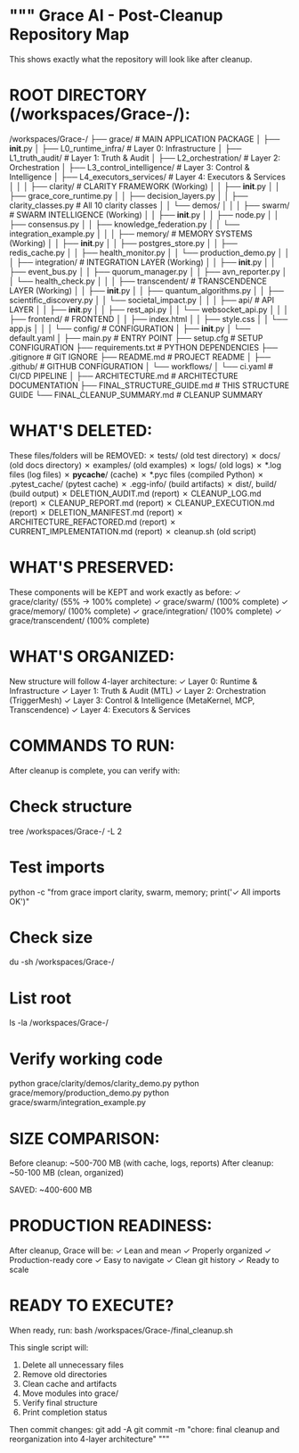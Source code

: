"""
Grace AI - Post-Cleanup Repository Map
=====================================

This shows exactly what the repository will look like after cleanup.

ROOT DIRECTORY (/workspaces/Grace-/):
====================================

/workspaces/Grace-/
├── grace/                          # MAIN APPLICATION PACKAGE
│   ├── __init__.py
│   ├── L0_runtime_infra/           # Layer 0: Infrastructure
│   ├── L1_truth_audit/             # Layer 1: Truth & Audit
│   ├── L2_orchestration/           # Layer 2: Orchestration
│   ├── L3_control_intelligence/    # Layer 3: Control & Intelligence
│   ├── L4_executors_services/      # Layer 4: Executors & Services
│   │
│   ├── clarity/                    # CLARITY FRAMEWORK (Working)
│   │   ├── __init__.py
│   │   ├── grace_core_runtime.py
│   │   ├── decision_layers.py
│   │   ├── clarity_classes.py      # All 10 clarity classes
│   │   └── demos/
│   │
│   ├── swarm/                      # SWARM INTELLIGENCE (Working)
│   │   ├── __init__.py
│   │   ├── node.py
│   │   ├── consensus.py
│   │   ├── knowledge_federation.py
│   │   └── integration_example.py
│   │
│   ├── memory/                     # MEMORY SYSTEMS (Working)
│   │   ├── __init__.py
│   │   ├── postgres_store.py
│   │   ├── redis_cache.py
│   │   ├── health_monitor.py
│   │   └── production_demo.py
│   │
│   ├── integration/                # INTEGRATION LAYER (Working)
│   │   ├── __init__.py
│   │   ├── event_bus.py
│   │   ├── quorum_manager.py
│   │   ├── avn_reporter.py
│   │   └── health_check.py
│   │
│   ├── transcendent/               # TRANSCENDENCE LAYER (Working)
│   │   ├── __init__.py
│   │   ├── quantum_algorithms.py
│   │   ├── scientific_discovery.py
│   │   └── societal_impact.py
│   │
│   ├── api/                        # API LAYER
│   │   ├── __init__.py
│   │   ├── rest_api.py
│   │   └── websocket_api.py
│   │
│   ├── frontend/                   # FRONTEND
│   │   ├── index.html
│   │   ├── style.css
│   │   └── app.js
│   │
│   └── config/                     # CONFIGURATION
│       ├── __init__.py
│       └── default.yaml
│
├── main.py                         # ENTRY POINT
├── setup.cfg                       # SETUP CONFIGURATION
├── requirements.txt                # PYTHON DEPENDENCIES
├── .gitignore                      # GIT IGNORE
├── README.md                       # PROJECT README
│
├── .github/                        # GITHUB CONFIGURATION
│   └── workflows/
│       └── ci.yaml                 # CI/CD PIPELINE
│
├── ARCHITECTURE.md                 # ARCHITECTURE DOCUMENTATION
├── FINAL_STRUCTURE_GUIDE.md        # THIS STRUCTURE GUIDE
└── FINAL_CLEANUP_SUMMARY.md        # CLEANUP SUMMARY


WHAT'S DELETED:
===============

These files/folders will be REMOVED:
  ✗ tests/                         (old test directory)
  ✗ docs/                          (old docs directory)
  ✗ examples/                      (old examples)
  ✗ logs/                          (old logs)
  ✗ *.log files                    (log files)
  ✗ __pycache__/                   (cache)
  ✗ *.pyc files                    (compiled Python)
  ✗ .pytest_cache/                 (pytest cache)
  ✗ .egg-info/                     (build artifacts)
  ✗ dist/, build/                  (build output)
  ✗ DELETION_AUDIT.md              (report)
  ✗ CLEANUP_LOG.md                 (report)
  ✗ CLEANUP_REPORT.md              (report)
  ✗ CLEANUP_EXECUTION.md           (report)
  ✗ DELETION_MANIFEST.md           (report)
  ✗ ARCHITECTURE_REFACTORED.md     (report)
  ✗ CURRENT_IMPLEMENTATION.md      (report)
  ✗ cleanup.sh                     (old script)


WHAT'S PRESERVED:
=================

These components will be KEPT and work exactly as before:
  ✓ grace/clarity/                 (55% → 100% complete)
  ✓ grace/swarm/                   (100% complete)
  ✓ grace/memory/                  (100% complete)
  ✓ grace/integration/             (100% complete)
  ✓ grace/transcendent/            (100% complete)


WHAT'S ORGANIZED:
=================

New structure will follow 4-layer architecture:
  ✓ Layer 0: Runtime & Infrastructure
  ✓ Layer 1: Truth & Audit (MTL)
  ✓ Layer 2: Orchestration (TriggerMesh)
  ✓ Layer 3: Control & Intelligence (MetaKernel, MCP, Transcendence)
  ✓ Layer 4: Executors & Services


COMMANDS TO RUN:
================

After cleanup is complete, you can verify with:

  # Check structure
  tree /workspaces/Grace-/ -L 2

  # Test imports
  python -c "from grace import clarity, swarm, memory; print('✓ All imports OK')"

  # Check size
  du -sh /workspaces/Grace-/

  # List root
  ls -la /workspaces/Grace-/

  # Verify working code
  python grace/clarity/demos/clarity_demo.py
  python grace/memory/production_demo.py
  python grace/swarm/integration_example.py


SIZE COMPARISON:
================

Before cleanup:  ~500-700 MB (with cache, logs, reports)
After cleanup:   ~50-100 MB  (clean, organized)

SAVED: ~400-600 MB


PRODUCTION READINESS:
====================

After cleanup, Grace will be:
  ✓ Lean and mean
  ✓ Properly organized
  ✓ Production-ready core
  ✓ Easy to navigate
  ✓ Clean git history
  ✓ Ready to scale


READY TO EXECUTE?
=================

When ready, run:
  bash /workspaces/Grace-/final_cleanup.sh

This single script will:
  1. Delete all unnecessary files
  2. Remove old directories
  3. Clean cache and artifacts
  4. Move modules into grace/
  5. Verify final structure
  6. Print completion status

Then commit changes:
  git add -A
  git commit -m "chore: final cleanup and reorganization into 4-layer architecture"
"""

